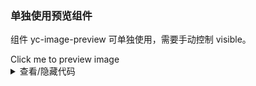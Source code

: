 ### 单独使用预览组件

组件 <yc-tag>yc-image-preview</yc-tag> 可单独使用，需要手动控制 <yc-tag>visible</yc-tag>。

<div class="demo-cell vp-raw">
  <yc-button
    type="primary"
    @click="onClick"
    >Click me to preview image</yc-button
  >
  <yc-image-preview
    src="https://p1-arco.byteimg.com/tos-cn-i-uwbnlip3yd/a8c8cdb109cb051163646151a4a5083b.png~tplv-uwbnlip3yd-webp.webp"
    v-model:visible="visible" />
</div>

<script setup>
import { ref } from 'vue';
const visible = ref(false);
const onClick = () => {
  visible.value = true;
};
</script>
<details>
<summary>查看/隐藏代码</summary>

```vue
<template>
  <yc-button
    type="primary"
    @click="onClick"
    >Click me to preview image</yc-button
  >
  <yc-image-preview
    src="https://p1-arco.byteimg.com/tos-cn-i-uwbnlip3yd/a8c8cdb109cb051163646151a4a5083b.png~tplv-uwbnlip3yd-webp.webp"
    v-model:visible="visible" />
</template>

<script setup>
import { ref } from 'vue';
const visible = ref(false);
const onClick = () => {
  visible.value = true;
};
</script>
```

</details>
